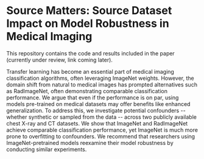 # Source Matters: Source Dataset Impact on Model Robustness in Medical Imaging

This repository contains the code and results included in the paper (currently under review, link coming later).

Transfer learning has become an essential part of medical imaging classification algorithms, often leveraging ImageNet weights. However, the domain shift from natural to medical images has prompted alternatives such as RadImageNet, often demonstrating comparable classification performance. We argue that even if the performance is on par, using models pre-trained on medical datasets may offer benefits like enhanced generalization. To address this, we investigate potential confounders -- whether synthetic or sampled from the data -- across two publicly available chest X-ray and CT datasets. We show that ImageNet and RadImageNet achieve comparable classification performance, yet ImageNet is much more prone to overfitting to confounders. We recommend that researchers using ImageNet-pretrained models reexamine their model robustness by conducting similar experiments.

